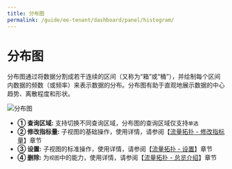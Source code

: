 ```yaml
---
title: 分布图
permalink: /guide/ee-tenant/dashboard/panel/histogram/
---
```

# 分布图  

分布图通过将数据分割成若干连续的区间（又称为“箱”或“桶”），并绘制每个区间内数据的频数（或频率）来表示数据的分布。分布图有助于直观地展示数据的中心趋势、离散程度和形状。

![分布图](https://yunshan-guangzhou.oss-cn-beijing.aliyuncs.com/pub/pic/20230919650975509aeb6.png)

- **① 查询区域:** 支持切换不同查询区域，分布图的查询区域仅支持`单选`
- **② 修改指标量:** 子视图的基础操作，使用详情，请参阅【[流量拓扑 - 修改指标量](./topology/)】章节
- **③ 设置:** 子视图的标准操作，使用详情，请参阅【[流量拓扑 - 设置](./topology/)】章节
- **④ 删除:** 为`视图`中的能力，使用详情，请参阅【[流量拓扑 - 总览介绍](./topology/)】章节
